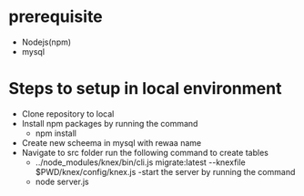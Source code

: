 # prerequisite
- Nodejs(npm)
- mysql
# Steps to setup in local environment
- Clone repository to local
- Install npm packages by running the command 
  - npm install
- Create new scheema in mysql with rewaa name
- Navigate to src folder run the following command to create tables 
  - ../node_modules/knex/bin/cli.js migrate:latest --knexfile $PWD/knex/config/knex.js
-start the server by running the command 
  - node server.js
